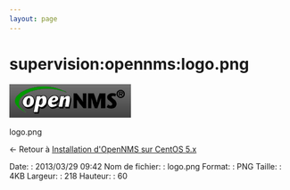 ```yaml
---
layout: page
---
```


supervision:opennms:logo.png
============================

[![logo.png](../../../assets/media/supervision/opennms/logo.png@cache=&w=218&h=60 "logo.png")](../../../assets/media/supervision/opennms/logo.png@cache= "Afficher le fichier original")

logo.png

← Retour à [Installation d'OpenNMS sur CentOS
5.x](../../../opennms/install-on-centos.html "opennms:install-on-centos")

Date:
:   2013/03/29 09:42
Nom de fichier:
:   logo.png
Format:
:   PNG
Taille:
:   4KB
Largeur:
:   218
Hauteur:
:   60

